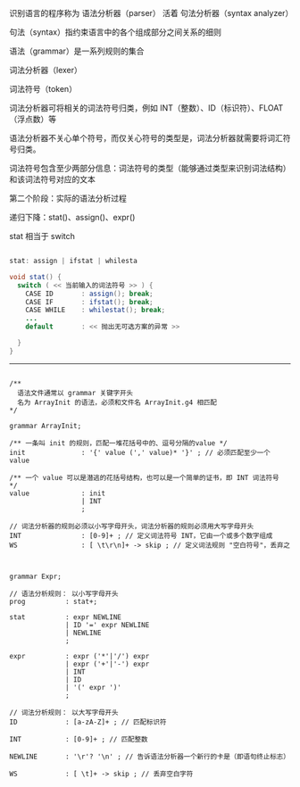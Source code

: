 识别语言的程序称为 语法分析器（parser） 活着 句法分析器（syntax analyzer）

句法（syntax）指约束语言中的各个组成部分之间关系的细则

语法（grammar）是一系列规则的集合


词法分析器（lexer）

词法符号（token）

词法分析器可将相关的词法符号归类，例如 INT（整数）、ID（标识符）、FLOAT（浮点数）等

语法分析器不关心单个符号，而仅关心符号的类型是，词法分析器就需要将词汇符号归类。

词法符号包含至少两部分信息：词法符号的类型（能够通过类型来识别词法结构）和该词法符号对应的文本


第二个阶段：实际的语法分析过程

递归下降：stat()、assign()、expr()

stat 相当于 switch

```java

stat: assign | ifstat | whilesta

void stat() {
  switch ( << 当前输入的词法符号 >> ) {
    CASE ID       : assign(); break;
    CASE IF       : ifstat(); break;
    CASE WHILE    : whilestat(); break;
    ...
    default       : << 抛出无可选方案的异常 >>

  }
}

```

---

```g4

/**
  语法文件通常以 grammar 关键字开头
  名为 ArrayInit 的语法，必须和文件名 ArrayInit.g4 相匹配
*/

grammar ArrayInit;

/** 一条叫 init 的规则，匹配一堆花括号中的、逗号分隔的value */
init              : '{' value (',' value)* '}' ; // 必须匹配至少一个 value

/** 一个 value 可以是潜逃的花括号结构，也可以是一个简单的证书，即 INT 词法符号 */
value             : init
                  | INT
                  ;

// 词法分析器的规则必须以小写字母开头，词法分析器的规则必须用大写字母开头
INT               : [0-9]+ ; // 定义词法符号 INT，它由一个或多个数字组成
WS                : [ \t\r\n]+ -> skip ; // 定义词法规则 "空白符号"，丢弃之

```

```g4


grammar Expr;

// 语法分析规则： 以小写字母开头
prog          : stat+;

stat          : expr NEWLINE
              | ID '=' expr NEWLINE
              | NEWLINE
              ;

expr          : expr ('*'|'/') expr
              | expr ('+'|'-') expr
              | INT
              | ID
              | '(' expr ')'
              ;

// 词法分析规则： 以大写字母开头
ID            : [a-zA-Z]+ ; // 匹配标识符

INT           : [0-9]+ ; // 匹配整数

NEWLINE       : '\r'? '\n' ; // 告诉语法分析器一个新行的卡是（即语句终止标志）

WS            : [ \t]+ -> skip ; // 丢弃空白字符


```

